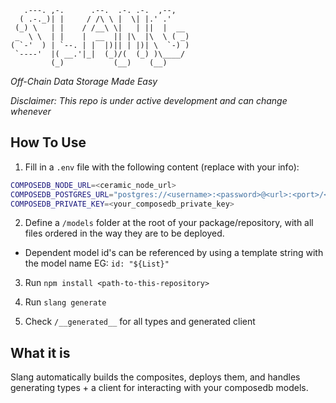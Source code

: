 ```
   .---. ,-.      .--.  .-. .-.  ,--,
  ( .-._)| |     / /\ \ |  \| |.' .'
 (_) \   | |    / /__\ \|   | ||  |  __
 _  \ \  | |    |  __  || |\  |\  \ ( _)
( `-'  ) | `--. | |  |)|| | |)| \  `-) )
 `----'  |( __.'|_|  (_)/(  (_) )\____/
         (_)           (__)    (__)
```

_Off-Chain Data Storage Made Easy_

*Disclaimer: This repo is under active development and can change whenever*

## How To Use

1. Fill in a `.env` file with the following content (replace with your info):

```sh
COMPOSEDB_NODE_URL=<ceramic_node_url>
COMPOSEDB_POSTGRES_URL="postgres://<username>:<password>@<url>:<port>/<db>"
COMPOSEDB_PRIVATE_KEY=<your_composedb_private_key>
```

2. Define a `/models` folder at the root of your package/repository, with all files ordered in the way they are to be deployed.

-  Dependent model id's can be referenced by using a template string with the model name EG: `id: "${List}"`

3. Run `npm install <path-to-this-repository>`

4. Run `slang generate`

5. Check `/__generated__` for all types and generated client

## What it is

Slang automatically builds the composites, deploys them, and handles generating types + a client for interacting with your composedb models.
